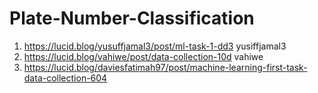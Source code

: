 # Plate-Number-Classification
1. https://lucid.blog/yusuffjamal3/post/ml-task-1-dd3 yusiffjamal3
2. https://lucid.blog/vahiwe/post/data-collection-10d vahiwe
3. https://lucid.blog/daviesfatimah97/post/machine-learning-first-task-data-collection-604
